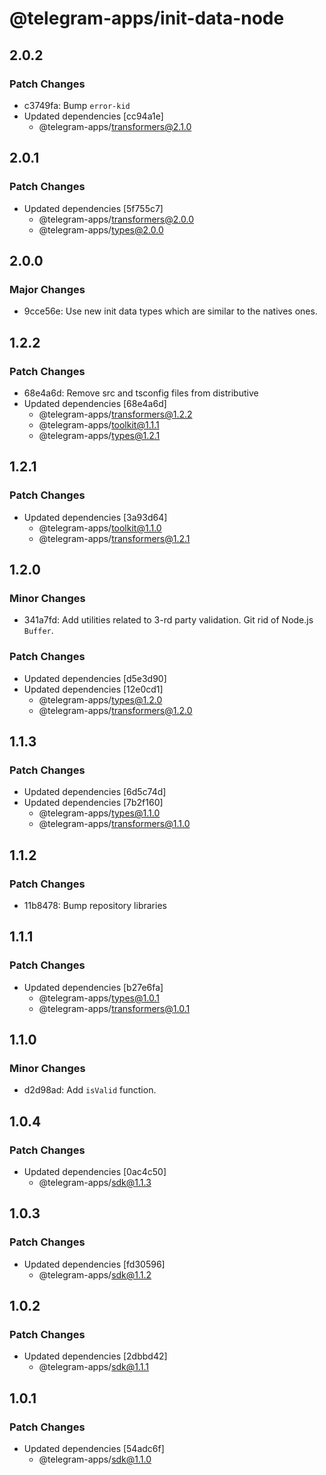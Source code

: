 # @telegram-apps/init-data-node

## 2.0.2

### Patch Changes

- c3749fa: Bump `error-kid`
- Updated dependencies [cc94a1e]
  - @telegram-apps/transformers@2.1.0

## 2.0.1

### Patch Changes

- Updated dependencies [5f755c7]
  - @telegram-apps/transformers@2.0.0
  - @telegram-apps/types@2.0.0

## 2.0.0

### Major Changes

- 9cce56e: Use new init data types which are similar to the natives ones.

## 1.2.2

### Patch Changes

- 68e4a6d: Remove src and tsconfig files from distributive
- Updated dependencies [68e4a6d]
  - @telegram-apps/transformers@1.2.2
  - @telegram-apps/toolkit@1.1.1
  - @telegram-apps/types@1.2.1

## 1.2.1

### Patch Changes

- Updated dependencies [3a93d64]
  - @telegram-apps/toolkit@1.1.0
  - @telegram-apps/transformers@1.2.1

## 1.2.0

### Minor Changes

- 341a7fd: Add utilities related to 3-rd party validation. Git rid of Node.js `Buffer`.

### Patch Changes

- Updated dependencies [d5e3d90]
- Updated dependencies [12e0cd1]
  - @telegram-apps/types@1.2.0
  - @telegram-apps/transformers@1.2.0

## 1.1.3

### Patch Changes

- Updated dependencies [6d5c74d]
- Updated dependencies [7b2f160]
  - @telegram-apps/types@1.1.0
  - @telegram-apps/transformers@1.1.0

## 1.1.2

### Patch Changes

- 11b8478: Bump repository libraries

## 1.1.1

### Patch Changes

- Updated dependencies [b27e6fa]
  - @telegram-apps/types@1.0.1
  - @telegram-apps/transformers@1.0.1

## 1.1.0

### Minor Changes

- d2d98ad: Add `isValid` function.

## 1.0.4

### Patch Changes

- Updated dependencies [0ac4c50]
  - @telegram-apps/sdk@1.1.3

## 1.0.3

### Patch Changes

- Updated dependencies [fd30596]
  - @telegram-apps/sdk@1.1.2

## 1.0.2

### Patch Changes

- Updated dependencies [2dbbd42]
  - @telegram-apps/sdk@1.1.1

## 1.0.1

### Patch Changes

- Updated dependencies [54adc6f]
  - @telegram-apps/sdk@1.1.0

